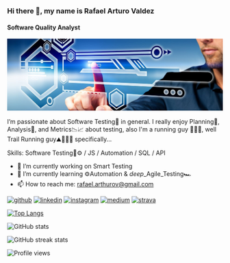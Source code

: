 ### Hi there 👋, my name is Rafael Arturo Valdez
#### Software Quality Analyst
![Software Quality Analyst](https://github.com/rafaelarthurov/rafaelarthurov/blob/main/banner.jpg)

I’m passionate about Software Testing🐞 in general. I really enjoy Planning📝, Analysis🤔, and Metrics📉📈 about testing, also I'm a running guy 🏃🏽‍♂️, well Trail Running guy⛰️🏃🏽‍♂️ specifically...

Skills: Software Testing🐞⚙️ / JS / Automation / SQL / API

- 🔭 I’m currently working on Smart Testing 
- 🌱 I’m currently learning ⚙️Automation & *deep*_Agile_Testing🏎️ 
- 📫 How to reach me: rafael.arthurov@gmail.com 


[<img src='https://cdn.jsdelivr.net/npm/simple-icons@3.0.1/icons/github.svg' alt='github' height='40'>](https://github.com/rafaelarthurov)  [<img src='https://cdn.jsdelivr.net/npm/simple-icons@3.0.1/icons/linkedin.svg' alt='linkedin' height='40'>](https://www.linkedin.com/in/rafaelarturovaldezrodriguez/)  [<img src='https://cdn.jsdelivr.net/npm/simple-icons@3.0.1/icons/instagram.svg' alt='instagram' height='40'>](https://www.instagram.com/arturovaldez02/)  [<img src='https://cdn.jsdelivr.net/npm/simple-icons@3.0.1/icons/medium.svg' alt='medium' height='40'>](https://medium.com/@rafael.arthurov)  [<img src='https://cdn.jsdelivr.net/npm/simple-icons@3.0.1/icons/strava.svg' alt='strava' height='40'>](https://www.strava.com/athletes/28766836)  

[![Top Langs](https://github-readme-stats.vercel.app/api/top-langs/?username=rafaelarthurov)](https://github.com/anuraghazra/github-readme-stats)

![GitHub stats](https://github-readme-stats.vercel.app/api?username=rafaelarthurov&show_icons=true&count_private=true)  

![GitHub streak stats](https://github-readme-streak-stats.herokuapp.com/?user=rafaelarthurov)  

![Profile views](https://gpvc.arturio.dev/rafaelarthurov)  

<!---
rafaelarthurov/rafaelarthurov is a ✨ special ✨ repository because its `README.md` (this file) appears on your GitHub profile.
You can click the Preview link to take a look at your changes.
--->
